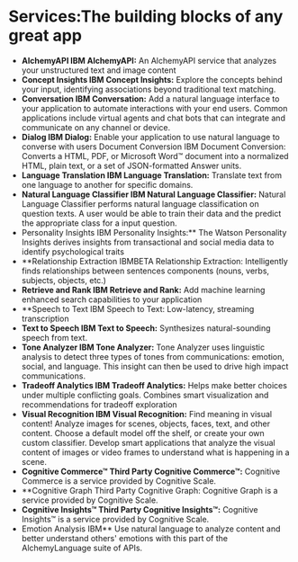 

# Services:The building blocks of any great app

* **AlchemyAPI	IBM	AlchemyAPI:** An AlchemyAPI service that analyzes your unstructured text and image content
* **Concept Insights	IBM	Concept Insights:** Explore the concepts behind your input, identifying associations beyond traditional text matching.
* **Conversation	IBM	Conversation:** Add a natural language interface to your application to automate interactions with your end users. Common applications include virtual agents and chat bots that can integrate and communicate on any channel or device.
* **Dialog	IBM	Dialog:** Enable your application to use natural language to converse with users
Document Conversion	IBM	Document Conversion: Converts a  HTML, PDF, or Microsoft Word™ document into a normalized HTML, plain text, or a set of JSON-formatted Answer units.
* **Language Translation	IBM	Language Translation:** Translate text from one language to another for specific domains.
* **Natural Language Classifier	IBM	Natural Language Classifier:** Natural Language Classifier performs natural language classification on question texts. A user would be able to train their data and the predict the appropriate class for a input question.
* Personality Insights	IBM	Personality Insights:** The Watson Personality Insights derives insights from transactional and social media data to identify psychological traits
* **Relationship Extraction	IBMBETA	Relationship Extraction: Intelligently finds relationships between sentences components (nouns, verbs, subjects, objects, etc.)
* **Retrieve and Rank	IBM	Retrieve and Rank:** Add machine learning enhanced search capabilities to your application
* **Speech to Text	IBM	Speech to Text: Low-latency, streaming transcription
* **Text to Speech	IBM	Text to Speech:** Synthesizes natural-sounding speech from text.
* **Tone Analyzer	IBM	Tone Analyzer:** Tone Analyzer uses linguistic analysis to detect three types of tones from communications: emotion, social, and language.  This insight can then be used to drive high impact communications.
* **Tradeoff Analytics	IBM	Tradeoff Analytics:** Helps make better choices under multiple conflicting goals. Combines smart visualization and recommendations for tradeoff exploration
* **Visual Recognition	IBM	Visual Recognition:** Find meaning in visual content! Analyze images for scenes, objects, faces, text, and other content. Choose a default model off the shelf, or create your own custom classifier. Develop smart applications that analyze the visual content of images or video frames to understand what is happening in a scene.
* **Cognitive Commerce™	Third Party	Cognitive Commerce™:** Cognitive Commerce is a service provided by Cognitive Scale.
* **Cognitive Graph	Third Party	Cognitive Graph: Cognitive Graph is a service provided by Cognitive Scale.
* **Cognitive Insights™	Third Party	Cognitive Insights™:** Cognitive Insights™ is a service provided by Cognitive Scale.
* Emotion Analysis	IBM**	Use natural language to analyze content and better understand others' emotions with this part of the AlchemyLanguage suite of APIs.

